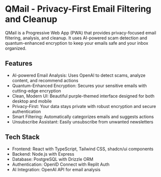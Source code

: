 # QMail - Privacy-First Email Filtering and Cleanup

QMail is a Progressive Web App (PWA) that provides privacy-focused email filtering, analysis, and cleanup. It uses AI-powered scam detection and quantum-enhanced encryption to keep your emails safe and your inbox organized.

## Features

- AI-powered Email Analysis: Uses OpenAI to detect scams, analyze content, and recommend actions
- Quantum-Enhanced Encryption: Secures your sensitive emails with cutting-edge encryption
- Clean, Modern UI: Beautiful purple-themed interface designed for both desktop and mobile
- Privacy-First: Your data stays private with robust encryption and secure authentication
- Smart Filtering: Automatically categorizes emails and suggests actions
- Unsubscribe Assistant: Easily unsubscribe from unwanted newsletters

## Tech Stack

- Frontend: React with TypeScript, Tailwind CSS, shadcn/ui components
- Backend: Node.js with Express
- Database: PostgreSQL with Drizzle ORM
- Authentication: OpenID Connect with Replit Auth
- AI Integration: OpenAI API for email analysis
